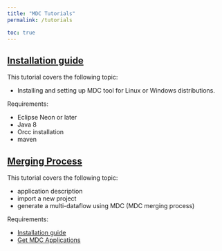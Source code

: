 ```yaml
---
title: "MDC Tutorials"
permalink: /tutorials

toc: true
---
```


## [Installation guide](tutorials/setup)

This tutorial covers the following topic:

* Installing and setting up MDC tool for Linux or Windows distributions.


Requirements:
* Eclipse Neon or later
* Java 8
* Orcc installation
* maven


## [Merging Process](/tools/mdc/tutorials/mergingprocess)

This tutorial covers the following topic:

* application description
* import a new project
* generate a multi-dataflow using MDC (MDC merging process)


Requirements:
* [Installation guide](tutorials/setup)
* [Get MDC Applications](https://github.com/mdc-suite/mdc-test)
